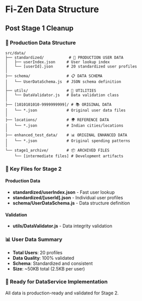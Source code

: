 # Fi-Zen Data Structure
## Post Stage 1 Cleanup

### 📁 Production Data Structure

```
src/data/
├── standardized/           # 🎯 PRODUCTION USER DATA
│   ├── userIndex.json     # User lookup index
│   └── [userId].json      # 20 standardized user profiles
│
├── schema/                # 📋 DATA SCHEMA
│   └── UserDataSchema.js  # JSON schema definition
│
├── utils/                 # 🔧 UTILITIES
│   └── DataValidator.js   # Data validation class
│
├── [1010101010-9999999999]/ # 📚 ORIGINAL DATA
│   └── *.json             # Original user data files
│
├── locations/             # 🌍 REFERENCE DATA
│   └── *.json             # Indian cities/locations
│
├── enhanced_test_data/    # 📊 ORIGINAL ENHANCED DATA
│   └── *.json             # Original spending patterns
│
└── stage1_archive/        # 📦 ARCHIVED FILES
    └── [intermediate files] # Development artifacts
```

### 🎯 Key Files for Stage 2

#### Production Data
- **standardized/userIndex.json** - Fast user lookup
- **standardized/[userId].json** - Individual user profiles
- **schema/UserDataSchema.js** - Data structure definition

#### Validation
- **utils/DataValidator.js** - Data integrity validation

### 📊 User Data Summary
- **Total Users**: 20 profiles
- **Data Quality**: 100% validated
- **Schema**: Standardized and consistent
- **Size**: ~50KB total (2.5KB per user)

### 🚀 Ready for DataService Implementation
All data is production-ready and validated for Stage 2.
